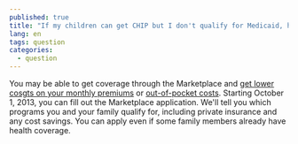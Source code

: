 ```yaml
---
published: true
title: "If my children can get CHIP but I don't qualify for Medicaid, how can I get insured?"
lang: en
tags: question
categories:
  - question
---
```


You may be able to get coverage through the Marketplace and [get lower cosgts on your monthly premiums](/will-i-qualify-to-save-on-monthly-premiums) or [out-of-pocket costs](/will-i-qualify-to-save-on-out-of-pocket-costs). Starting October 1, 2013, you can fill out the Marketplace application. We'll tell you which programs you and your family qualify for, including private insurance and any cost savings. You can apply even if some family members already have health coverage. 
